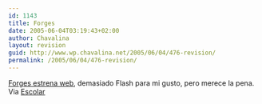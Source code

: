 ```yaml
---
id: 1143
title: Forges
date: 2005-06-04T03:19:43+02:00
author: Chavalina
layout: revision
guid: http://www.wp.chavalina.net/2005/06/04/476-revision/
permalink: /2005/06/04/476-revision/
---
```

<a href="http://www.forges.com/forgeslandia/" target="_blank">Forges estrena web</a>, demasiado Flash para mi gusto, pero merece la pena. Via <a href="http://www.escolar.net/MT/archives/2005/06/forges_estrena.html" target="_blank">Escolar</a>